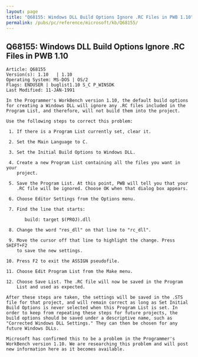 ```yaml
---
layout: page
title: "Q68155: Windows DLL Build Options Ignore .RC Files in PWB 1.10"
permalink: /pubs/pc/reference/microsoft/kb/Q68155/
---
```


## Q68155: Windows DLL Build Options Ignore .RC Files in PWB 1.10

	Article: Q68155
	Version(s): 1.10   | 1.10
	Operating System: MS-DOS | OS/2
	Flags: ENDUSER | buglist1.10 S_C P_WINSDK
	Last Modified: 11-JAN-1991
	
	In the Programmer's WorkBench version 1.10, the default build options
	for creating a Windows DLL will ignore any .RC files included in the
	Program List, and therefore, will not build them into the project.
	
	Use the following steps to correct this problem:
	
	 1. If there is a Program List currently set, clear it.
	
	 2. Set the Main Language to C.
	
	 3. Set the Initial Build Options to Windows DLL.
	
	 4. Create a new Program List containing all the files you want in your
	    project.
	
	 5. Save the Program List. At this point, PWB will tell you that your
	    .RC file will be ignored. Choose OK when that dialog box appears.
	
	 6. Choose Editor Settings from the Options menu.
	
	 7. Find the line that starts:
	
	       build: target $(PROJ).dll
	
	 8. Change the word "res_dll" on that line to "rc_dll".
	
	 9. Move the cursor off that line to highlight the change. Press SHIFT+F2
	    to save the new settings.
	
	10. Press F2 to exit the ASSIGN pseudofile.
	
	11. Choose Edit Program List from the Make menu.
	
	12. Choose Save List. The .RC file will now be saved in the Program
	    List and used as expected.
	
	After these steps are taken, the settings will be saved in the .STS
	file for that project, and will remain correct as long as Set Initial
	Build Options is never selected when this Program List is set. In
	order to keep from repeating these steps for future projects, the
	build options should be saved under a descriptive name, such as
	"Corrected Windows DLL Settings." They can then be chosen for any
	future Windows DLLs.
	
	Microsoft has confirmed this to be a problem in the Programmer's
	WorkBench version 1.10. We are researching this problem and will post
	new information here as it becomes available.
